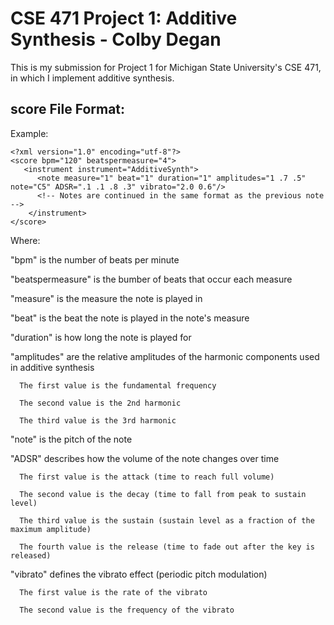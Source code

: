 # CSE 471 Project 1: Additive Synthesis - Colby Degan
This is my submission for Project 1 for Michigan State University's CSE 471, in which I implement additive synthesis.

## score File Format:
Example:
```
<?xml version="1.0" encoding="utf-8"?>
<score bpm="120" beatspermeasure="4">
   <instrument instrument="AdditiveSynth">
      <note measure="1" beat="1" duration="1" amplitudes="1 .7 .5" note="C5" ADSR=".1 .1 .8 .3" vibrato="2.0 0.6"/>
      <!-- Notes are continued in the same format as the previous note -->
    </instrument>
</score>
```

Where:

"bpm" is the number of beats per minute

"beatspermeasure" is the bumber of beats that occur each measure

"measure" is the measure the note is played in

"beat" is the beat the note is played in the note's measure

"duration" is how long the note is played for

"amplitudes" are the relative amplitudes of the harmonic components used in additive synthesis

      The first value is the fundamental frequency
      
      The second value is the 2nd harmonic
      
      The third value is the 3rd harmonic
      
"note" is the pitch of the note

"ADSR" describes how the volume of the note changes over time

      The first value is the attack (time to reach full volume)
      
      The second value is the decay (time to fall from peak to sustain level)
      
      The third value is the sustain (sustain level as a fraction of the maximum amplitude)
      
      The fourth value is the release (time to fade out after the key is released)
      
"vibrato" defines the vibrato effect (periodic pitch modulation)

      The first value is the rate of the vibrato
      
      The second value is the frequency of the vibrato
  

